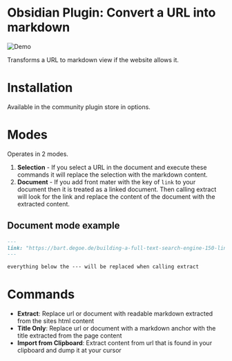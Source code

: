 # Obsidian Plugin: Convert a URL into markdown
![Demo](images/demo-extract-url.gif)

Transforms a URL to markdown view if the website allows it.

# Installation
Available in the community plugin store in options.

# Modes
Operates in 2 modes.
1. __Selection__ - If you select a URL in the document and execute these commands it will replace the selection with the markdown content.
2. __Document__ - If you add front mater with the key of `link` to your document then it is treated as a linked document. Then calling extract will look for the link and replace the content of the document with the extracted content.

## Document mode example
```markdown
---
link: "https://bart.degoe.de/building-a-full-text-search-engine-150-lines-of-code/"
---

everything below the --- will be replaced when calling extract
```

# Commands
- __Extract__: Replace url or document with readable markdown extracted from the sites html content
- __Title Only__: Replace url or document with a markdown anchor with the title extracted from the page content
- __Import from Clipboard__: Extract content from url that is found in your clipboard and dump it at your cursor